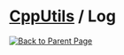 # [CppUtils](../README.md) / Log

[![Back to Parent Page](https://img.shields.io/badge/-Back_to_Parent_Page-blue?style=for-the-badge)](../)
